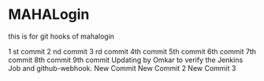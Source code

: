# MAHALogin
this is for git hooks  of mahalogin

1 st commit
2 nd commit 
3 rd commit
4th commit
5th commit
6th commit
7th commit
8th commit
9th commit
Updating by Omkar to verify the Jenkins Job and github-webhook.
New Commit 
New Commit 2
New Commit 3
